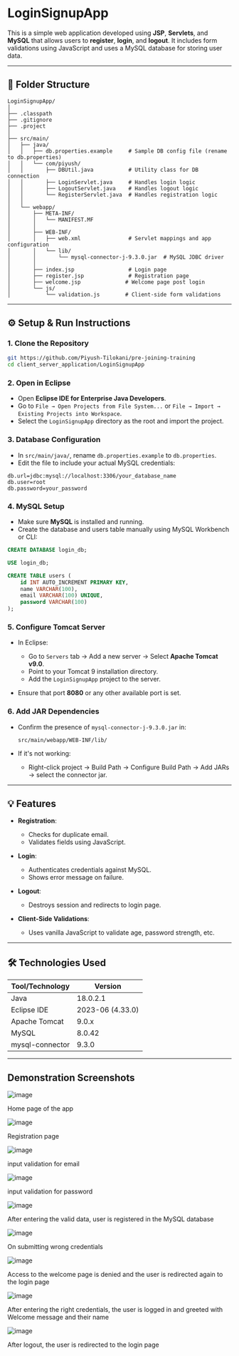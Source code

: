 


# LoginSignupApp

This is a simple web application developed using **JSP**, **Servlets**, and **MySQL** that allows users to **register**, **login**, and **logout**. It includes form validations using JavaScript and uses a MySQL database for storing user data.

---

## 📁 Folder Structure

```
LoginSignupApp/
│
├── .classpath
├── .gitignore
├── .project
│
├── src/main/
│   ├── java/
│   │   ├── db.properties.example     # Sample DB config file (rename to db.properties)
│   │   └── com/piyush/
│   │       ├── DBUtil.java           # Utility class for DB connection
│   │       ├── LoginServlet.java     # Handles login logic
│   │       ├── LogoutServlet.java    # Handles logout logic
│   │       └── RegisterServlet.java  # Handles registration logic
│   │
│   └── webapp/
│       ├── META-INF/
│       │   └── MANIFEST.MF
│       │
│       ├── WEB-INF/
│       │   ├── web.xml               # Servlet mappings and app configuration
│       │   └── lib/
│       │       └── mysql-connector-j-9.3.0.jar  # MySQL JDBC driver
│       │
│       ├── index.jsp                 # Login page
│       ├── register.jsp              # Registration page
│       ├── welcome.jsp              # Welcome page post login
│       └── js/
│           └── validation.js        # Client-side form validations
```
---

## ⚙️ Setup & Run Instructions

### 1. Clone the Repository

```bash
git https://github.com/Piyush-Tilokani/pre-joining-training
cd client_server_application/LoginSignupApp
````

### 2. Open in Eclipse

* Open **Eclipse IDE for Enterprise Java Developers**.
* Go to `File → Open Projects from File System...` or `File → Import → Existing Projects into Workspace`.
* Select the `LoginSignupApp` directory as the root and import the project.

### 3. Database Configuration

* In `src/main/java/`, rename `db.properties.example` to `db.properties`.
* Edit the file to include your actual MySQL credentials:

```properties
db.url=jdbc:mysql://localhost:3306/your_database_name
db.user=root
db.password=your_password
```

### 4. MySQL Setup

* Make sure **MySQL** is installed and running.
* Create the database and users table manually using MySQL Workbench or CLI:

```sql
CREATE DATABASE login_db;

USE login_db;

CREATE TABLE users (
    id INT AUTO_INCREMENT PRIMARY KEY,
    name VARCHAR(100),
    email VARCHAR(100) UNIQUE,
    password VARCHAR(100)
);
```

### 5. Configure Tomcat Server

* In Eclipse:

  * Go to `Servers` tab → Add a new server → Select **Apache Tomcat v9.0**.
  * Point to your Tomcat 9 installation directory.
  * Add the `LoginSignupApp` project to the server.
* Ensure that port **8080** or any other available port is set.

### 6. Add JAR Dependencies

* Confirm the presence of `mysql-connector-j-9.3.0.jar` in:

  ```
  src/main/webapp/WEB-INF/lib/
  ```

* If it's not working:

  * Right-click project → Build Path → Configure Build Path → Add JARs → select the connector jar.

---

## 💡 Features

* **Registration**:

  * Checks for duplicate email.
  * Validates fields using JavaScript.
* **Login**:

  * Authenticates credentials against MySQL.
  * Shows error message on failure.
* **Logout**:

  * Destroys session and redirects to login page.
* **Client-Side Validations**:

  * Uses vanilla JavaScript to validate age, password strength, etc.

---

## 🛠️ Technologies Used

| Tool/Technology | Version          |
| --------------- | ---------------- |
| Java            | 18.0.2.1         |
| Eclipse IDE     | 2023-06 (4.33.0) |
| Apache Tomcat   | 9.0.x            |
| MySQL           | 8.0.42           |
| mysql-connector | 9.3.0            |

---

## Demonstration Screenshots

![image](https://github.com/user-attachments/assets/6aa5b69e-95df-4cb8-bab6-87038dbe6d05)

Home page of the app

![image](https://github.com/user-attachments/assets/b2327dfd-fb0e-43ef-9a12-06bbc97affb6)

Registration page

![image](https://github.com/user-attachments/assets/fb709af2-8e96-4c51-85cf-4d8a4f6e6df3)

input validation for email

![image](https://github.com/user-attachments/assets/2c23f22b-8b48-40ac-83d7-c36204a4d7ea)

input validation for password

![image](https://github.com/user-attachments/assets/15b131e9-53a3-4dbb-9add-5285df093468)

After entering the valid data, user is registered in the MySQL database

![image](https://github.com/user-attachments/assets/2e952aac-13ba-4e1a-b3b8-77c566d661c1)

On submitting wrong credentials

![image](https://github.com/user-attachments/assets/70cd50b0-2592-487f-bf6c-50fe9c81b65e)
 
Access to the welcome page is denied and the user is redirected again to the login page


![image](https://github.com/user-attachments/assets/aafcb20f-d4c3-40f0-a6c4-3c806321b294)

After entering the right credentials, the user is logged in and greeted with Welcome message and their name


![image](https://github.com/user-attachments/assets/dc819f45-a6da-4358-b1c7-5f21fab1b3bc)

After logout, the user is redirected to the login page


